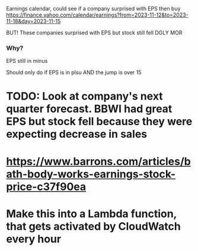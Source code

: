 Earnings calendar, could see if a company surprised with EPS then buy
https://finance.yahoo.com/calendar/earnings?from=2023-11-12&to=2023-11-18&day=2023-11-15


BUT!
These companies surprised with EPS but stock still fell
DGLY
MOR

### Why?
EPS still in minus

Should only do if EPS is in plsu AND the jump is over 15

# TODO: Look at company's next quarter forecast. BBWI had great EPS but stock fell because they were expecting decrease in sales
# https://www.barrons.com/articles/bath-body-works-earnings-stock-price-c37f90ea


# Make this into a Lambda function, that gets activated by CloudWatch every hour
